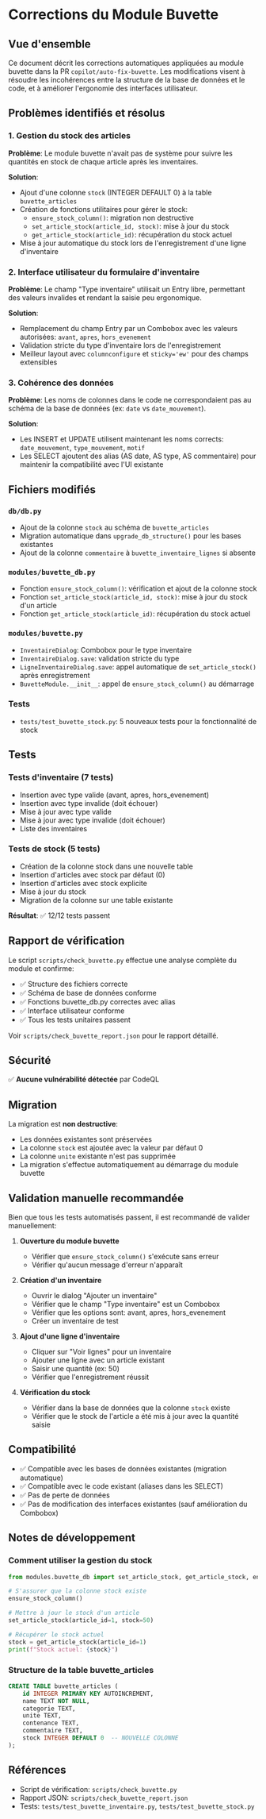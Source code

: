 # Corrections du Module Buvette

## Vue d'ensemble

Ce document décrit les corrections automatiques appliquées au module buvette dans la PR `copilot/auto-fix-buvette`. Les modifications visent à résoudre les incohérences entre la structure de la base de données et le code, et à améliorer l'ergonomie des interfaces utilisateur.

## Problèmes identifiés et résolus

### 1. Gestion du stock des articles

**Problème**: Le module buvette n'avait pas de système pour suivre les quantités en stock de chaque article après les inventaires.

**Solution**:
- Ajout d'une colonne `stock` (INTEGER DEFAULT 0) à la table `buvette_articles`
- Création de fonctions utilitaires pour gérer le stock:
  - `ensure_stock_column()`: migration non destructive
  - `set_article_stock(article_id, stock)`: mise à jour du stock
  - `get_article_stock(article_id)`: récupération du stock actuel
- Mise à jour automatique du stock lors de l'enregistrement d'une ligne d'inventaire

### 2. Interface utilisateur du formulaire d'inventaire

**Problème**: Le champ "Type inventaire" utilisait un Entry libre, permettant des valeurs invalides et rendant la saisie peu ergonomique.

**Solution**:
- Remplacement du champ Entry par un Combobox avec les valeurs autorisées: `avant`, `apres`, `hors_evenement`
- Validation stricte du type d'inventaire lors de l'enregistrement
- Meilleur layout avec `columnconfigure` et `sticky='ew'` pour des champs extensibles

### 3. Cohérence des données

**Problème**: Les noms de colonnes dans le code ne correspondaient pas au schéma de la base de données (ex: `date` vs `date_mouvement`).

**Solution**:
- Les INSERT et UPDATE utilisent maintenant les noms corrects: `date_mouvement`, `type_mouvement`, `motif`
- Les SELECT ajoutent des alias (AS date, AS type, AS commentaire) pour maintenir la compatibilité avec l'UI existante

## Fichiers modifiés

### `db/db.py`
- Ajout de la colonne `stock` au schéma de `buvette_articles`
- Migration automatique dans `upgrade_db_structure()` pour les bases existantes
- Ajout de la colonne `commentaire` à `buvette_inventaire_lignes` si absente

### `modules/buvette_db.py`
- Fonction `ensure_stock_column()`: vérification et ajout de la colonne stock
- Fonction `set_article_stock(article_id, stock)`: mise à jour du stock d'un article
- Fonction `get_article_stock(article_id)`: récupération du stock actuel

### `modules/buvette.py`
- `InventaireDialog`: Combobox pour le type inventaire
- `InventaireDialog.save`: validation stricte du type
- `LigneInventaireDialog.save`: appel automatique de `set_article_stock()` après enregistrement
- `BuvetteModule.__init__`: appel de `ensure_stock_column()` au démarrage

### Tests
- `tests/test_buvette_stock.py`: 5 nouveaux tests pour la fonctionnalité de stock

## Tests

### Tests d'inventaire (7 tests)
- Insertion avec type valide (avant, apres, hors_evenement)
- Insertion avec type invalide (doit échouer)
- Mise à jour avec type valide
- Mise à jour avec type invalide (doit échouer)
- Liste des inventaires

### Tests de stock (5 tests)
- Création de la colonne stock dans une nouvelle table
- Insertion d'articles avec stock par défaut (0)
- Insertion d'articles avec stock explicite
- Mise à jour du stock
- Migration de la colonne sur une table existante

**Résultat**: ✅ 12/12 tests passent

## Rapport de vérification

Le script `scripts/check_buvette.py` effectue une analyse complète du module et confirme:
- ✅ Structure des fichiers correcte
- ✅ Schéma de base de données conforme
- ✅ Fonctions buvette_db.py correctes avec alias
- ✅ Interface utilisateur conforme
- ✅ Tous les tests unitaires passent

Voir `scripts/check_buvette_report.json` pour le rapport détaillé.

## Sécurité

✅ **Aucune vulnérabilité détectée** par CodeQL

## Migration

La migration est **non destructive**:
- Les données existantes sont préservées
- La colonne `stock` est ajoutée avec la valeur par défaut 0
- La colonne `unite` existante n'est pas supprimée
- La migration s'effectue automatiquement au démarrage du module buvette

## Validation manuelle recommandée

Bien que tous les tests automatisés passent, il est recommandé de valider manuellement:

1. **Ouverture du module buvette**
   - Vérifier que `ensure_stock_column()` s'exécute sans erreur
   - Vérifier qu'aucun message d'erreur n'apparaît

2. **Création d'un inventaire**
   - Ouvrir le dialog "Ajouter un inventaire"
   - Vérifier que le champ "Type inventaire" est un Combobox
   - Vérifier que les options sont: avant, apres, hors_evenement
   - Créer un inventaire de test

3. **Ajout d'une ligne d'inventaire**
   - Cliquer sur "Voir lignes" pour un inventaire
   - Ajouter une ligne avec un article existant
   - Saisir une quantité (ex: 50)
   - Vérifier que l'enregistrement réussit

4. **Vérification du stock**
   - Vérifier dans la base de données que la colonne `stock` existe
   - Vérifier que le stock de l'article a été mis à jour avec la quantité saisie

## Compatibilité

- ✅ Compatible avec les bases de données existantes (migration automatique)
- ✅ Compatible avec le code existant (aliases dans les SELECT)
- ✅ Pas de perte de données
- ✅ Pas de modification des interfaces existantes (sauf amélioration du Combobox)

## Notes de développement

### Comment utiliser la gestion du stock

```python
from modules.buvette_db import set_article_stock, get_article_stock, ensure_stock_column

# S'assurer que la colonne stock existe
ensure_stock_column()

# Mettre à jour le stock d'un article
set_article_stock(article_id=1, stock=50)

# Récupérer le stock actuel
stock = get_article_stock(article_id=1)
print(f"Stock actuel: {stock}")
```

### Structure de la table buvette_articles

```sql
CREATE TABLE buvette_articles (
    id INTEGER PRIMARY KEY AUTOINCREMENT,
    name TEXT NOT NULL,
    categorie TEXT,
    unite TEXT,
    contenance TEXT,
    commentaire TEXT,
    stock INTEGER DEFAULT 0  -- NOUVELLE COLONNE
);
```

## Références

- Script de vérification: `scripts/check_buvette.py`
- Rapport JSON: `scripts/check_buvette_report.json`
- Tests: `tests/test_buvette_inventaire.py`, `tests/test_buvette_stock.py`
